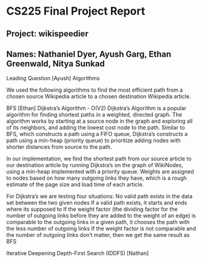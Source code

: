 # CS225 Final Project Report
## Project: wikispeedier
## Names: Nathaniel Dyer, Ayush Garg, Ethan Greenwald, Nitya Sunkad


Leading Question 
[Ayush]
Algorithms

We used the following algorithms to find the most efficient path from a chosen source Wikipedia article to a chosen destination Wikipedia article.



BFS
[Ethan]
Dijkstra’s Algorithm - O(V2)
Dijkstra’s Algorithm is a popular algorithm for finding shortest paths in a weighted, directed graph. The algorithm works by starting at a source node in the graph and exploring all of its neighbors, and adding the lowest cost node to the path. Similar to BFS, which constructs a path using a FIFO queue, Dijkstra’s constructs a path using a min-heap (priority queue) to prioritize adding nodes with shorter distances from source to the path.

In our implementation, we find the shortest path from our source article to our destination article by running Dijkstra’s on the graph of WikiNodes, using a min-heap implemented with a priority queue. Weights are assigned to nodes based on how many outgoing links they have, which is a rough estimate of the page size and load time of each article.

For Dijkstra’s we are testing four situations: 
No valid path exists in the data set between the two given nodes
If a valid path exists, it starts and ends where its supposed to
If the weight factor (the dividing factor for the number of outgoing links before they are added to the weight of an edge) is comparable to the outgoing links in a given path, it chooses the path with the less number of outgoing links
If the weight factor is not comparable and the number of outgoing links don’t matter, then we get the same result as BFS

Iterative Deepening Depth-First Search (IDDFS)
[Nathan]
